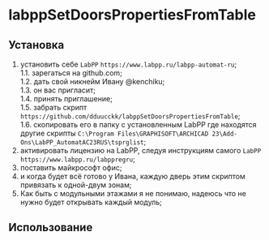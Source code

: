 # labppSetDoorsPropertiesFromTable    

## Установка    

1. установить себе `LabPP` `https://www.labpp.ru/labpp-automat-ru`;    
  1.1. зарегаться на github.com;    
  1.2. дать свой никнейм Ивану @kenchiku;    
  1.3. он вас пригласит;    
  1.4. принять приглашение;    
  1.5. забрать скрипт `https://github.com/dduucckk/labppSetDoorsPropertiesFromTable`;    
  1.6. скопировать его в папку с установленным LabPP где находятся другие скрипты `C:\Program Files\GRAPHISOFT\ARCHICAD 23\Add-Ons\LabPP_AutomatAC23RUS\tsprglist`;    
2. активировать лицензию на LabPP, следуя инструкциям самого `LabPP` `https://www.labpp.ru/labppregru`;    
3. поставить майкрософт офис;    
4. и когда будет всё готово у Ивана, каждую дверь этим скриптом привязать к одной-двум зонам;    
5. Как быть с модульными этажами я не понимаю, надеюсь что не нужно будет открывать каждый модуль;    

## Использование    

